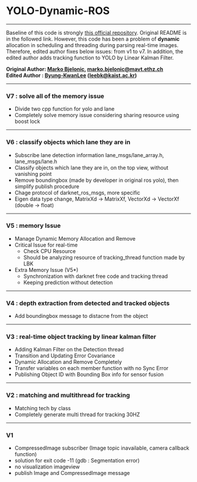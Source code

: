 # YOLO-Dynamic-ROS
___
Baseline of this code is strongly [this official repository](https://github.com/leggedrobotics/darknet_ros). Original README is in the followed link. However, this code has been a problem of **dynamic** allocation in scheduling and threading during parsing real-time images. Therefore, edited author fixes below issues: from v1 to v7. In addition, the edited author adds tracking function to YOLO by Linear Kalman Filter.

  **Original Author: [Marko Bjelonic](https://sites.google.com/site/bjelonicmarko/), marko.bjelonic@mavt.ethz.ch** <br />
  **Edited Author : [Byung-KwanLee](https://scholar.google.co.kr/citations?user=rl0JXCQAAAAJ&hl=en) (leebk@kaist.ac.kr)**
___

### V7 : solve all of the memory issue
- Divide two cpp function for yolo and lane
- Completely solve memory issue considering sharing resource using boost lock
___
### V6 : classify objects which lane they are in
- Subscribe lane detection information lane_msgs/lane_array.h, lane_msgs/lane.h
- Classify objects which lane they are in, on the top view, without vanishing point
- Remove boundingbox (made by developer in original ros yolo), then simplify publish procedure
- Chage protocol of darknet_ros_msgs, more specific
- Eigen data type change, MatrixXd -> MatrixXf, VectorXd -> VectorXf (double -> float)
___
### V5 : memory Issue
- Manage Dynamic Memory Allocation and Remove
- Critical Issue for real-time
    - Check CPU Resource
    - Should be analyzing resource of tracking_thread function made by LBK
- Extra Memory Issue (V5*)
    + Synchronization with darknet free code and tracking thread
    + Keeping prediction without detection
___

### V4 : depth extraction from detected and tracked objects
- Add boundingbox message to distacne from the object
___
### V3 : real-time object tracking by linear kalman filter
- Adding Kalman Filter on the Detection thread
- Transition and Updating Error Covariance
- Dynamic Allocation and Remove Completely
- Transfer variables on each member function with no Sync Error
- Publishing Object ID with Bounding Box info for sensor fusion
___

### V2 : matching and multithread for tracking
- Matching tech by class
- Completely generate multi thread for tracking 30HZ
___
### V1
- CompressedImage subscriber (Image topic inavailable, camera callback function)
- solution for exit code -11 (gdb : Segmentation error)
- no visualization imageview
- publish Image and CompressedImage message
